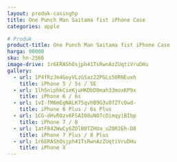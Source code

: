 ```yaml
---
layout: produk-casinghp
title: One Punch Man Saitama fist iPhone Case
categories: apple

# Produk
product-title: One Punch Man Saitama fist iPhone Case
harga: 90000
sku: hn-2566
image-drive: 1r6ERAShOsjph41TsRwnAzZUqtiVruDHu
gallery:
  - url: 1P4fRzJm4GoyVLzGSaz22PGLs50RNEuxh
    title: iPhone 5 / 5s / SE
  - url: 1lhSniphkCieKjuHKDbDOmah33moxKP9x
    title: iPhone 6 / 6s
  - url: 1vI-fM6mEgNALK75qvhB9G3vOfZTcOwd-
    title: iPhone 6 Plus / 6s Plus
  - url: 1CG-dHvROzv6FSAI08uNO7cDimqyiBIbp
    title: iPhone 7 / 8
  - url: 1atF842WwCy6ZOlB0TZHUa_uZ0R2Eh-D8
    title: iPhone 7 Plus / 8 Plus
  - url: 1r6ERAShOsjph41TsRwnAzZUqtiVruDHu
    title: iPhone X
---
```

